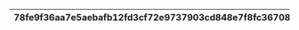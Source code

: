 |78fe9f36aa7e5aebafb12fd3cf72e9737903cd848e7f8fc367084d16d0ba766a|d7673f780285c38e8f02ce38fb5dd11f09740f4e2245a1ebaecd0ef159f2f8db|f8153405cac532a9baea5954fd67700a58d67d533e62ebf5f3cffd1cb7a8b33d|2689760e4185b29cf51c7b63a3e1465717662cb11bd556bf316d8753a84bb65e|
| --- | --- | --- | --- |